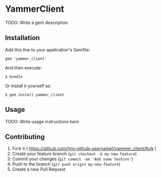# YammerClient

TODO: Write a gem description

## Installation

Add this line to your application's Gemfile:

    gem 'yammer_client'

And then execute:

    $ bundle

Or install it yourself as:

    $ gem install yammer_client

## Usage

TODO: Write usage instructions here

## Contributing

1. Fork it ( https://github.com/[my-github-username]/yammer_client/fork )
2. Create your feature branch (`git checkout -b my-new-feature`)
3. Commit your changes (`git commit -am 'Add some feature'`)
4. Push to the branch (`git push origin my-new-feature`)
5. Create a new Pull Request
